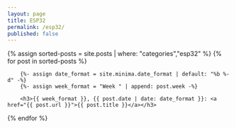 ```yaml
---
layout: page
title: ESP32
permalink: /esp32/
published: false
---
```


<div class="posts">
    {% assign sorted-posts = site.posts | where: "categories","esp32" %}
    {% for post in sorted-posts %}

        {%- assign date_format = site.minima.date_format | default: "%b %-d" -%}
        {%- assign week_format = "Week " | append: post.week -%}

        <h3>{{ week_format }}, {{ post.date | date: date_format }}: <a href="{{ post.url }}">{{ post.title }}</a></h3>

{% endfor %}
</div>


